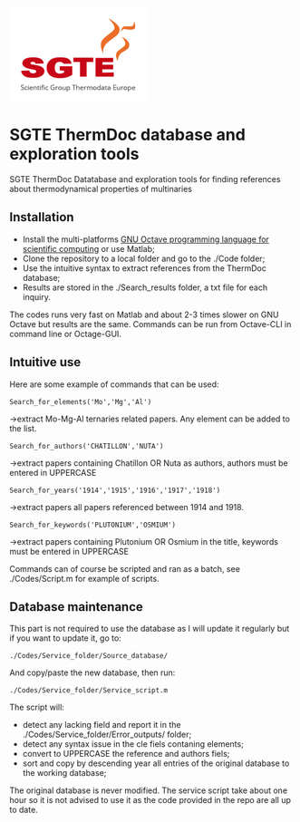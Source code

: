 ![](SGTE.gif)

# SGTE ThermDoc database and exploration tools
SGTE ThermDoc Datatabase and exploration tools for finding references about thermodynamical properties of multinaries

## Installation
- Install the multi-platforms [GNU Octave programming language for scientific computing](https://octave.org/) or use Matlab;
- Clone the repository to a local folder and go to the ./Code folder;
- Use the intuitive syntax to extract references from the ThermDoc database;
- Results are stored in the ./Search_results folder, a txt file for each inquiry.

The codes runs very fast on Matlab and about 2-3 times slower on GNU Octave but results are the same. Commands can be run from Octave-CLI in command line or Octage-GUI.

## Intuitive use
Here are some example of commands that can be used:
```
Search_for_elements('Mo','Mg','Al')
```
->extract Mo-Mg-Al ternaries related papers. Any element can be added to the list.
```
Search_for_authors('CHATILLON','NUTA')
```
 ->extract papers containing Chatillon OR Nuta as authors, authors must be entered in UPPERCASE
```
Search_for_years('1914','1915','1916','1917','1918') 
```
->extract papers all papers referenced between 1914 and 1918.
```
Search_for_keywords('PLUTONIUM','OSMIUM') 
```
->extract papers containing Plutonium OR Osmium in the title, keywords must be entered in UPPERCASE

Commands can of course be scripted and ran as a batch, see ./Codes/Script.m for example of scripts.

## Database maintenance

This part is not required to use the database as I will update it regularly but if you want to update it, go to:
```
./Codes/Service_folder/Source_database/
```
And copy/paste the new database, then run:
```
./Codes/Service_folder/Service_script.m
```
The script will:
- detect any lacking field and report it in the ./Codes/Service_folder/Error_outputs/ folder;
- detect any syntax issue in the cle fiels contaning elements;
- convert to UPPERCASE the reference and authors fiels;
- sort and copy by descending year all entries of the original database to the working database;

The original database is never modified. The service script take about one hour so it is not advised to use it as the code provided in the repo are all up to date.
